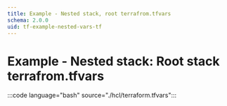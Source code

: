 ```yaml
---
title: Example - Nested stack, root terrafrom.tfvars
schema: 2.0.0
uid: tf-example-nested-vars-tf
---
```

# Example - Nested stack: Root stack terrafrom<area/>.tfvars

:::code language="bash" source="./hcl/terraform.tfvars":::